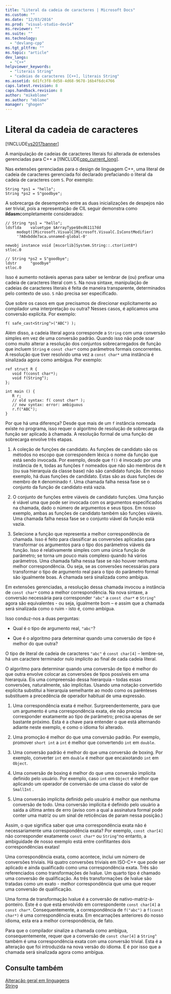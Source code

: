 ```yaml
---
title: "Literal da cadeia de caracteres | Microsoft Docs"
ms.custom: ""
ms.date: "12/03/2016"
ms.prod: "visual-studio-dev14"
ms.reviewer: ""
ms.suite: ""
ms.technology: 
  - "devlang-cpp"
ms.tgt_pltfrm: ""
ms.topic: "article"
dev_langs: 
  - "C++"
helpviewer_keywords: 
  - "literais String"
  - "cadeias de caracteres [C++], literais String"
ms.assetid: 6d1fc3f8-0d58-4d68-9678-16b4f6dc4766
caps.latest.revision: 8
caps.handback.revision: 8
author: "mikeblome"
ms.author: "mblome"
manager: "ghogen"
---
```

# Literal da cadeia de caracteres
[!INCLUDE[vs2017banner](../assembler/inline/includes/vs2017banner.md)]

A manipulação de cadeias de caracteres literais foi alterada de extensões gerenciadas para C\+\+ a [!INCLUDE[cpp_current_long](../Token/cpp_current_long_md.md)].  
  
 Nas extensões gerenciadas para o design de linguagem C\+\+, uma literal de cadeia de caracteres gerenciada foi declarado prefaciando o literal da cadeia de caracteres com `S`.  Por exemplo:  
  
```  
String *ps1 = "hello";  
String *ps2 = S"goodbye";  
```  
  
 A sobrecarga de desempenho entre as duas inicializações de despejos não ser trivial, pois a representação de CIL seguir demonstra como **ildasm**completamente considerados:  
  
```  
// String *ps1 = "hello";  
ldsflda    valuetype $ArrayType$0xd61117dd  
     modopt([Microsoft.VisualC]Microsoft.VisualC.IsConstModifier)   
     '?A0xbdde7aca.unnamed-global-0'  
  
newobj instance void [mscorlib]System.String::.ctor(int8*)  
stloc.0  
  
// String *ps2 = S"goodbye";  
ldstr      "goodbye"  
stloc.0  
```  
  
 Isso é aumento notáveis apenas para saber se lembrar de \(ou\) prefixar uma cadeia de caracteres literal com `S`.  Na nova sintaxe, manipulação de cadeias de caracteres literais é feita de maneira transparente, determinados pelo contexto de uso.  `S` não precisa ser especificado.  
  
 Que sobre os casos em que precisamos de direcionar explicitamente ao compilador uma interpretação ou outra?  Nesses casos, é aplicamos uma conversão explícita.  Por exemplo:  
  
```  
f( safe_cast<String^>("ABC") );  
```  
  
 Além disso, a cadeia literal agora corresponde a `String` com uma conversão simples em vez de uma conversão padrão.  Quando isso não pode soar como muito alterar a resolução dos conjuntos sobrecarregados de função que incluem `String` e `const char*` como parâmetros formais concorrentes.  A resolução que tiver resolvido uma vez a `const char*` uma instância é sinalizada agora como ambígua.  Por exemplo:  
  
```  
ref struct R {  
   void f(const char*);  
   void f(String^);  
};  
  
int main () {  
   R r;  
   // old syntax: f( const char* );  
   // new syntax: error: ambiguous  
   r.f("ABC");   
}  
```  
  
 Por que há uma diferença?  Desde que mais de um `f` instância nomeada existe no programa, isso requer o algoritmo de resolução de sobrecarga da função ser aplicado à chamada.  A resolução formal de uma função de sobrecarga envolve três etapas.  
  
1.  A coleção de funções de candidato.  As funções de candidato são os métodos no escopo que correspondem léxica o nome da função que está sendo invocada.  Por exemplo, desde que `f()` é invocado por uma instância de `R`, todas as funções `f` nomeados que não são membros de `R` \(ou sua hierarquia da classe base\) não são candidato função.  Em nosso exemplo, há duas funções de candidato.  Estas são as duas funções de membro de `R` denominado `f`.  Uma chamada falha nessa fase se o conjunto da função de candidato está vazia.  
  
2.  O conjunto de funções entre viáveis de candidato funções.  Uma função é viável uma que pode ser invocada com os argumentos especificados na chamada, dado o número de argumentos e seus tipos.  Em nosso exemplo, ambas as funções de candidato também são funções viáveis.  Uma chamada falha nessa fase se o conjunto viável da função está vazia.  
  
3.  Selecione a função que representa a melhor correspondência de chamada.  Isso é feito para classificar as conversões aplicadas para transformar os argumentos para o tipo dos parâmetros viáveis da função.  Isso é relativamente simples com uma única função de parâmetro; se torna um pouco mais complexo quando há vários parâmetros.  Uma chamada falha nessa fase se não houver nenhuma melhor correspondência.  Ou seja, se as conversões necessárias para transformar o tipo de argumento real para o tipo do parâmetro formal são igualmente boas.  A chamada será sinalizada como ambígua.  
  
 Em extensões gerenciadas, a resolução dessa chamada invocou a instância de `const char*` como a melhor correspondência.  Na nova sintaxe, a conversão necessária para corresponder `"abc"` a `const char*` e `String^` agora são equivalentes \- ou seja, igualmente bom – e assim que a chamada será sinalizada como o ruim \- isto é, como ambígua.  
  
 Isso conduz\-nos a duas perguntas:  
  
-   Qual é o tipo de argumento real, `"abc"`?  
  
-   Que é o algoritmo para determinar quando uma conversão de tipo é melhor do que outra?  
  
 O tipo de literal de cadeia de caracteres `"abc"` é `const char[4]` – lembre\-se, há um caractere terminador nulo implícito ao final de cada cadeia literal.  
  
 O algoritmo para determinar quando uma conversão de tipo é melhor do que outra envolve colocar as conversões de tipos possíveis em uma hierarquia.  Eis uma compreensão dessa hierarquia – todas essas conversões, naturalmente, são implícitas.  Usando uma notação convertido explícita substitui a hierarquia semelhante ao modo como os parênteses substituem a precedência de operador habitual de uma expressão.  
  
1.  Uma correspondência exata é melhor.  Surpreendentemente, para que um argumento é uma correspondência exata, ele não precisa corresponder exatamente ao tipo de parâmetro; precisa apenas de ser bastante próximo.  Esta é a chave para entender o que está alternando adiante neste exemplo, e como o idioma foi alterado.  
  
2.  Uma promoção é melhor do que uma conversão padrão.  Por exemplo, promover `short int` a `int` é melhor que convertendo `int` em `double`.  
  
3.  Uma conversão padrão é melhor do que uma conversão de boxing.  Por exemplo, converter `int` em `double` é melhor que encaixotando `int` em `Object`.  
  
4.  Uma conversão de boxing é melhor do que uma conversão implícita definido pelo usuário.  Por exemplo, caso `int` em `Object` é melhor que aplicando um operador de conversão de uma classe do valor de `SmallInt` .  
  
5.  Uma conversão implícita definido pelo usuário é melhor que nenhuma conversão de todo.  Uma conversão implícita é definido pelo usuário a saída a última antes de erro \(aviso com a qual a assinatura formal pode conter uma matriz ou um sinal de reticências de param nessa posição.\)  
  
 Assim, o que significa saber que uma correspondência exata não é necessariamente uma correspondência exata?  Por exemplo, `const char[4]` não corresponder exatamente `const char*` ou `String^`no entanto, a ambiguidade de nosso exemplo está entre conflitantes dois correspondências exatas\!  
  
 Uma correspondência exata, como acontece, inclui um número de conversões triviais.  Há quatro conversões triviais em ISO\-C\+\+ que pode ser aplicado e ainda qualificado como uma correspondência exata.  Três são referenciados como transformações de lvalue.  Um quarto tipo é chamado uma conversão de qualificação.  As três transformações de lvalue são tratadas como um exato \- melhor correspondência que uma que requer uma conversão de qualificação.  
  
 Uma forma de transformação lvalue é a conversão de nativo\-matriz\-à\- ponteiro.  Este é o que está envolvido em correspondente `const char[4]` a `const char*`.  Consequentemente, a correspondência de `f("abc")` a `f(const char*)` é uma correspondência exata.  Em encarnações anteriores do nosso idioma, esta era a melhor correspondência, de fato.  
  
 Para que o compilador sinalize a chamada como ambígua, consequentemente, requer que a conversão de `const char[4]` a `String^` também é uma correspondência exata com uma conversão trivial.  Esta é a alteração que foi introduzida na nova versão do idioma.  E é por isso que a chamada será sinalizada agora como ambígua.  
  
## Consulte também  
 [Alteração geral em linguagens](../Topic/General%20Language%20Changes%20\(C++-CLI\).md)   
 [String](../windows/string-cpp-component-extensions.md)